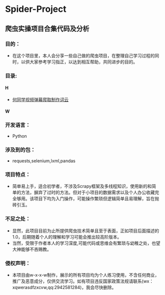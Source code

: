 # Spider-Project
## 爬虫实操项目合集代码及分析
### 目的：
- 在这个项目里，本人会分享一些自己做的爬虫项目，在整理自己学习过程的同时，以供大家参考学习指正，以达到相互帮助，共同进步的目的。
### 目录:
#### H
* [何同学视频弹幕爬取制作词云](https://github.com/w-x-x-w/Spider-Project/tree/main/%E7%88%AC%E5%8F%96%E4%BD%95%E5%90%8C%E5%AD%A6%E8%A7%86%E9%A2%91%E5%BC%B9%E5%B9%95%E5%88%B6%E4%BD%9C%E8%AF%8D%E4%BA%911.0)
#### W


### 开发语言：
- Python
### 涉及到的包：
- requests,selenium,lxml,pandas
### 项目特点：
- 简单易上手，适合初学者，不涉及Scrapy框架及多线程知识，使用新的和简单的方法，摒弃了过时的方法。但对于小项目的数据需求以及个人办公收藏完全够用。该项目下均为入门操作，可能操作繁琐但逻辑简单且易理解，旨在抛砖引玉。
### 不足之处：
- 显然，此项目目前为止所提供爬虫技术简单且至于表面，正如项目后面描述的1.0，后期随着个人的理解和学习可能会推出较高阶版本。
- 当然，受限于作者本人的学习深度,可能代码或思维会有繁琐与幼稚之处，也望大神能够不吝赐教。
### 侵权声明：
- 本项目由w-x-x-w制作，展示的所有项目均为个人练习使用，不含任何商业，推广及恶意成分，仅供交流学习。如有项目违反国家政策法规请联系(wx：xqwerasdfzxcvw,qq:2942581284)，我会尽快删除。
